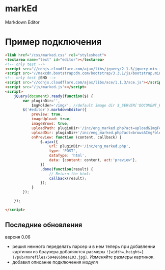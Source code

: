 # markEd
Markdown Editor


# Пример подключения

```html
<link href="/css/marked.css" rel="stylesheet">
<textarea name="text" id="editor"></textarea>
<!-- only test -->
<script src="//cdnjs.cloudflare.com/ajax/libs/jquery/2.1.3/jquery.min.js"></script>
<script src="//maxcdn.bootstrapcdn.com/bootstrap/3.3.1/js/bootstrap.min.js"></script>
<!-- only test @END -->
<script src="//cdnjs.cloudflare.com/ajax/libs/ace/1.1.3/ace.js"></script>
<script src="/js/marked.js"></script>
<script>
	jQuery(document).ready(function($) {
		var pluginDir='',
			ImgFolder='/img/'; //default image dir $_SERVER['DOCUMENT_ROOT'].'/img/';
		$('#editor').markdownEditor({
			preview: true,
			imageUpload: true,
			imageBrows: true, 
			uploadPath: pluginDir+'/inc/eng_marked.php?act=upload&ImgFolder='+ImgFolder,
			uploadDir: pluginDir+'/inc/eng_marked.php?act=brows&ImgFolder='+ImgFolder,
			onPreview: function (content, callback) {
				$.ajax({
					url: pluginDir+'/inc/eng_marked.php',
					type: 'POST',
					dataType: 'html',
					data: {content: content, act:'preview'},
				})
				.done(function(result) {
					// Return the html:
					callback(result);
				});
			}
		});

	});

</script>
```

## Последние обновления

версия 0.06
- решил немного переделать парсер и в нем теперь при добавлении картинки из браузера добаляются размеры `![width=,height=](/pub/morefiles/594e86b0ea103.jpg)`. Изменяйте размеры картинок.
- добавил описание подключения модуля
